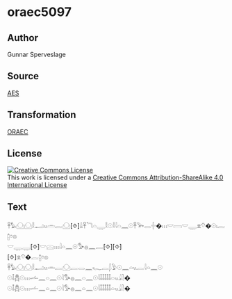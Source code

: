 # oraec5097

## Author

Gunnar Sperveslage

## Source

[AES](https://github.com/simondschweitzer/aes)

## Transformation

[ORAEC](https://oraec.github.io/)

## License

<a rel="license" href="http://creativecommons.org/licenses/by-sa/4.0/"><img alt="Creative Commons License" style="border-width:0" src="https://i.creativecommons.org/l/by-sa/4.0/88x31.png" /></a><br />This work is licensed under a <a rel="license" href="http://creativecommons.org/licenses/by-sa/4.0/">Creative Commons Attribution-ShareAlike 4.0 International License</a>

## Text

𓋹𓅊𓈌𓈌𓎛𓂝𓏭𓏛𓐛𓈌[⯑]𓏙𓋹𓆓𓏏𓇾𓎛𓇳𓎛𓇋𓏏𓈖𓇳𓋹𓅨𓂋𓏶�𓏥𓎟𓇯𓎟𓇾𓁷𓄣�𓇳𓏤𓐛𓉺𓏌𓊖<br>
𓎟𓇾𓇾[⯑]𓎟𓈍𓏥𓇋𓏏𓈖𓇳𓅜𓐍𓈖𓐛[⯑][⯑]<br>
[⯑]𓁷𓄣�𓐛𓉺𓏌𓊖<br>
𓋹𓅊𓈌𓈌𓎛𓂝𓏭𓏛𓐛𓈌𓐛𓂋𓈖𓆑𓐛𓆄𓅱𓇳𓈖𓏏𓏭𓐛𓇋𓏏𓈖𓇳<br>
𓇳𓄤𓆣𓇳𓏥𓌡𓈖𓏏𓈖𓇳𓇋𓅜𓐍𓈖𓏏𓈖𓇳𓇋𓄤𓄤𓄤𓄤𓄤𓏏𓏭𓇍𓍘�<br>
𓇳𓄤𓆣𓇳𓏥𓌡𓈖𓏏𓈖𓇳𓇋𓅜𓐍𓈖𓏏𓈖𓇳𓇋𓄤𓄤𓄤𓄤𓄤𓏏𓏭𓇍𓍘�<br>
